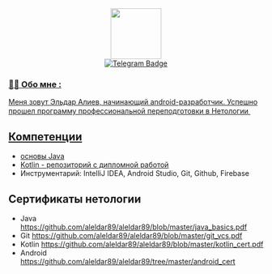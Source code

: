 <div id="header" align="center">
  <img src="https://media.giphy.com/media/v1.Y2lkPTc5MGI3NjExMjNkNzRkYTk0YmI0ZGQxNDY2MWIxMzljZWQ5NmEwZjRlNjdjNjIyMyZlcD12MV9pbnRlcm5hbF9naWZzX2dpZklkJmN0PXM/gjrYDwbjnK8x36xZIO/giphy.gif" width="100"/>
</div>

<div id="badges" align="center">
  <a href="https://t.me/alel_arh">
    <img src="https://img.shields.io/badge/Telegram-blue?logo=telegram&logoColor=white&style=for-the-badge" alt="Telegram Badge"/>
</div>
  
### :man_technologist: Обо мне :
Меня зовут Эльдар Алиев, начинающий android-разработчик. Успешно прошел программу профессиональной переподготовки в Нетологии <img src="https://u.netology.ngcdn.ru/tilda/uploads/images/color_big.svg" width="15">
  
## Компетенции
  - основы Java
  - Kotlin - [репозиторий с дипломной работой](https://github.com/aleldar89/Diploma)
  - Инструментарий: IntelliJ IDEA, Android Studio, Git, Github, Firebase

  
## Сертификаты нетологии
  - Java https://github.com/aleldar89/aleldar89/blob/master/java_basics.pdf
  - Git https://github.com/aleldar89/aleldar89/blob/master/git_vcs.pdf
  - Kotlin https://github.com/aleldar89/aleldar89/blob/master/kotlin_cert.pdf
  - Android https://github.com/aleldar89/aleldar89/tree/master/android_cert
  
<!--
**aleldar89/aleldar89** is a ✨ _special_ ✨ repository because its `README.md` (this file) appears on your GitHub profile.

Here are some ideas to get you started:

- 🔭 I’m currently working on ...
- 🌱 I’m currently learning ...
- 👯 I’m looking to collaborate on ...
- 🤔 I’m looking for help with ...
- 💬 Ask me about ...
- 📫 How to reach me: ...
- 😄 Pronouns: ...
- ⚡ Fun fact: ...
-->
